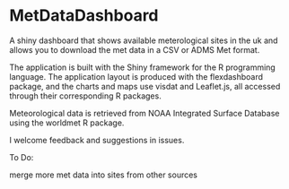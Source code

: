 # MetDataDashboard

A shiny dashboard that shows available meterological sites in the uk and allows you to download the met data in a CSV or ADMS Met format. 

The application is built with the Shiny framework for the R programming language. The application layout is produced with the flexdashboard package, and the charts and maps use visdat and Leaflet.js, all accessed through their corresponding R packages.

Meteorological data is retrieved from NOAA Integrated Surface Database using the worldmet R package.

I welcome feedback and suggestions in issues.

To Do:

merge more met data into sites from other sources

